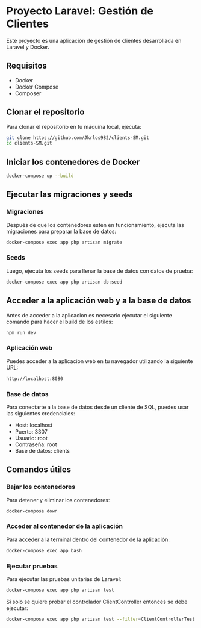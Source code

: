 # Proyecto Laravel: Gestión de Clientes

Este proyecto es una aplicación de gestión de clientes desarrollada en Laravel y Docker.

## Requisitos

- Docker
- Docker Compose
- Composer

## Clonar el repositorio

Para clonar el repositorio en tu máquina local, ejecuta:

```bash
git clone https://github.com/Jkrlos982/clients-SM.git
cd clients-SM.git
```

## Iniciar los contenedores de Docker

```bash
docker-compose up --build
```

## Ejecutar las migraciones y seeds

### Migraciones

Después de que los contenedores estén en funcionamiento, ejecuta las migraciones para preparar la base de datos:

```bash
docker-compose exec app php artisan migrate
```

### Seeds

Luego, ejecuta los seeds para llenar la base de datos con datos de prueba:

```bash
docker-compose exec app php artisan db:seed
```

## Acceder a la aplicación web y a la base de datos

Antes de acceder a la aplicacion es necesario ejecutar el siguiente comando para hacer el build de los estilos:

```bash
npm run dev
```

### Aplicación web

Puedes acceder a la aplicación web en tu navegador utilizando la siguiente URL:

```bash
http://localhost:8080
```

### Base de datos

Para conectarte a la base de datos desde un cliente de SQL, puedes usar las siguientes credenciales:

- Host: localhost
- Puerto: 3307
- Usuario: root
- Contraseña: root
- Base de datos: clients

## Comandos útiles

### Bajar los contenedores

Para detener y eliminar los contenedores:

```bash
docker-compose down
```

### Acceder al contenedor de la aplicación

Para acceder a la terminal dentro del contenedor de la aplicación:

```bash
docker-compose exec app bash
```

### Ejecutar pruebas

Para ejecutar las pruebas unitarias de Laravel:

```bash
docker-compose exec app php artisan test
```
Si solo se quiere probar el controlador ClientController entonces se debe ejecutar:

```bash
docker-compose exec app php artisan test --filter=ClientControllerTest
```
